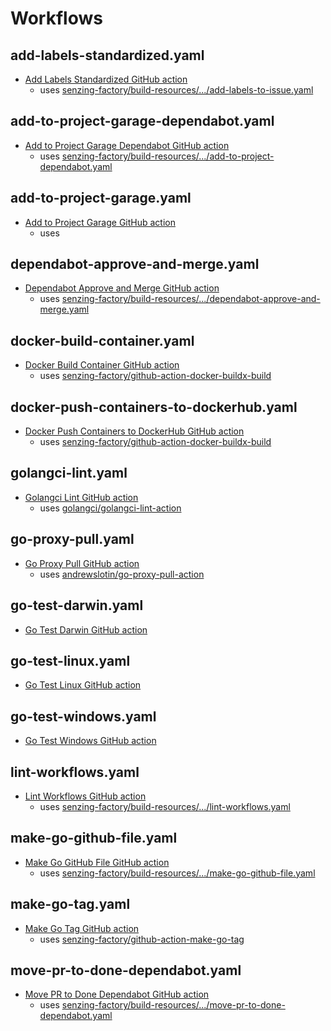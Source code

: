 # Workflows

## add-labels-standardized.yaml

- [Add Labels Standardized GitHub action]
  - uses [senzing-factory/build-resources/.../add-labels-to-issue.yaml]

## add-to-project-garage-dependabot.yaml

- [Add to Project Garage Dependabot GitHub action]
  - uses [senzing-factory/build-resources/.../add-to-project-dependabot.yaml]

## add-to-project-garage.yaml

- [Add to Project Garage GitHub action]
  - uses

## dependabot-approve-and-merge.yaml

- [Dependabot Approve and Merge GitHub action]
  - uses [senzing-factory/build-resources/.../dependabot-approve-and-merge.yaml]

## docker-build-container.yaml

- [Docker Build Container GitHub action]
  - uses [senzing-factory/github-action-docker-buildx-build]

## docker-push-containers-to-dockerhub.yaml

- [Docker Push Containers to DockerHub GitHub action]
  - uses [senzing-factory/github-action-docker-buildx-build]

## golangci-lint.yaml

- [Golangci Lint GitHub action]
  - uses [golangci/golangci-lint-action]

## go-proxy-pull.yaml

- [Go Proxy Pull GitHub action]
  - uses [andrewslotin/go-proxy-pull-action]

## go-test-darwin.yaml

- [Go Test Darwin GitHub action]

## go-test-linux.yaml

- [Go Test Linux GitHub action]

## go-test-windows.yaml

- [Go Test Windows GitHub action]

## lint-workflows.yaml

- [Lint Workflows GitHub action]
  - uses [senzing-factory/build-resources/.../lint-workflows.yaml]

## make-go-github-file.yaml

- [Make Go GitHub File GitHub action]
  - uses [senzing-factory/build-resources/.../make-go-github-file.yaml]

## make-go-tag.yaml

- [Make Go Tag GitHub action]
  - uses [senzing-factory/github-action-make-go-tag]

## move-pr-to-done-dependabot.yaml

- [Move PR to Done Dependabot GitHub action]
  - uses [senzing-factory/build-resources/.../move-pr-to-done-dependabot.yaml]

[Add Labels Standardized GitHub action]: add-labels-standardized.yaml
[Add to Project Garage Dependabot GitHub action]: add-to-project-garage-dependabot.yaml
[Add to Project Garage GitHub action]: add-to-project-garage.yaml
[andrewslotin/go-proxy-pull-action]: https://github.com/andrewslotin/go-proxy-pull-action
[Dependabot Approve and Merge GitHub action]: dependabot-approve-and-merge.yaml
[Docker Build Container GitHub action]: docker-build-container.yaml
[Docker Push Containers to DockerHub GitHub action]: docker-push-containers-to-dockerhub.yaml
[Go Proxy Pull GitHub action]: go-proxy-pull.yaml
[Go Test Darwin GitHub action]: go-test-darwin.yaml
[Go Test Linux GitHub action]: go-test-linux.yaml
[Go Test Windows GitHub action]: go-test-windows.yaml
[Golangci Lint GitHub action]: golangci-lint.yaml
[golangci/golangci-lint-action]: https://github.com/golangci/golangci-lint-action
[Lint Workflows GitHub action]: lint-workflows.yaml
[Make Go GitHub File GitHub action]: make-go-github-file.yaml
[Make Go Tag GitHub action]: make-go-tag.yaml
[Move PR to Done Dependabot GitHub action]: move-pr-to-done-dependabot.yaml
[senzing-factory/build-resources/.../add-labels-to-issue.yaml]: https://github.com/senzing-factory/build-resources/blob/main/.github/workflows/add-labels-to-issue.yaml
[senzing-factory/build-resources/.../add-to-project-dependabot.yaml]: https://github.com/senzing-factory/build-resources/blob/main/.github/workflows/add-to-project-dependabot.yaml
[senzing-factory/build-resources/.../dependabot-approve-and-merge.yaml]: https://github.com/senzing-factory/build-resources/blob/main/.github/workflows/dependabot-approve-and-merge.yaml
[senzing-factory/build-resources/.../lint-workflows.yaml]: https://github.com/senzing-factory/build-resources/blob/main/.github/workflows/lint-workflows.yaml
[senzing-factory/build-resources/.../make-go-github-file.yaml]: https://github.com/senzing-factory/build-resources/blob/main/.github/workflows/make-go-github-file.yaml
[senzing-factory/build-resources/.../move-pr-to-done-dependabot.yaml]: https://github.com/senzing-factory/build-resources/blob/main/.github/workflows/move-pr-to-done-dependabot.yaml
[senzing-factory/github-action-docker-buildx-build]: https://github.com/senzing-factory/github-action-docker-buildx-build
[senzing-factory/github-action-make-go-tag]: https://github.com/senzing-factory/github-action-make-go-tag
